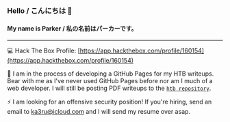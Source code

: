 ### Hello / こんにちは 👋
#### My name is Parker / 私の名前はパーカーです。

---

💻 Hack The Box Profile: [https://app.hackthebox.com/profile/160154](https://app.hackthebox.com/profile/160154)

🔭 I am in the process of developing a GitHub Pages for my HTB writeups. Bear with me as I've never used GitHub Pages before nor am I much of a web developer. I will still be posting PDF writeups to the [`htb repository`](https://github.com/ka3ru/htb).

⚡ I am looking for an offensive security position! If you're hiring, send an email to ka3ru@icloud.com and I will send my resume over asap.
